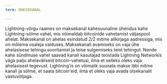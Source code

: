 ```yaml
---
term: MAKSEKANAL

---
```

Lightning-võrgu raames on maksekanal kahesuunaline ühendus kahe Lightning-sõlme vahel, mis võimaldab bitcoinide vahetamist väljaspool ahelat. Maksekanal on ahelas esindatud 2/2 mitme allkirjaga aadressiga, mis on mõlema osaleja valduses. Maksekanali avamiseks on vaja ühe ahelasisese tehingu sooritamist ja teise sulgemiseks teist tehingut. Nende kahe sündmuse vahel saavad kanali kasutajad teostada Lightning Networkis väga palju ahelaväliseid bitcoin-vahetusi, ilma et selleks oleks vaja ahelasisest tegevust. Lightning'is on võimalik suunata makse läbi mitme kanali ja sõlme, et saata bitcoin'eid, ilma et oleks vaja avada otsekanalit vastuvõtjaga.